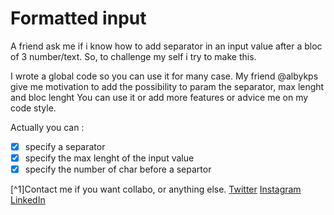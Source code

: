 # Formatted input
A friend ask me if i know how to add separator in an input value after a bloc of 3 number/text. So, to challenge my self i try to make this.

I wrote a global code so you can use it for many case. 
My friend @albykps give me motivation to add the possibility to param the separator, max lenght and bloc lenght 
You can use it or add more features or advice me on my code style.

Actually you can :
- [x] specify a separator
- [x] specify the max lenght of the input value
- [x] specify the number of char before a separtor

[^1]Contact me if you want collabo, or anything else.
[Twitter](https://twitter.com/darrell_kidjo)
[Instagram](https://www.instagram.com/kidjodarrell?r=nametag)
[LinkedIn](www.linkedin.com/in/darrell-kidjo-ab49381a3)
